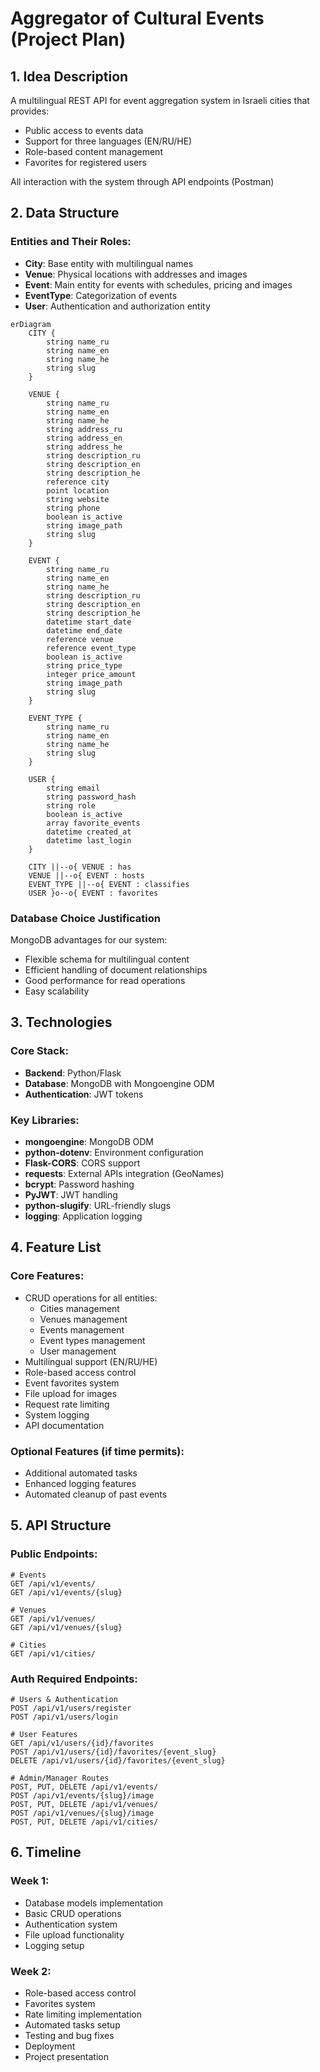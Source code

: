# Aggregator of Cultural Events (Project Plan)

## 1. Idea Description
A multilingual REST API for event aggregation system in Israeli cities that provides:
- Public access to events data
- Support for three languages (EN/RU/HE)
- Role-based content management
- Favorites for registered users

All interaction with the system through API endpoints (Postman)

## 2. Data Structure

### Entities and Their Roles:
- **City**: Base entity with multilingual names
- **Venue**: Physical locations with addresses and images
- **Event**: Main entity for events with schedules, pricing and images
- **EventType**: Categorization of events
- **User**: Authentication and authorization entity

```mermaid
erDiagram
    CITY {
        string name_ru
        string name_en
        string name_he
        string slug
    }
    
    VENUE {
        string name_ru
        string name_en
        string name_he
        string address_ru
        string address_en
        string address_he
        string description_ru
        string description_en
        string description_he
        reference city
        point location
        string website
        string phone
        boolean is_active
        string image_path
        string slug
    }
    
    EVENT {
        string name_ru
        string name_en
        string name_he
        string description_ru
        string description_en
        string description_he
        datetime start_date
        datetime end_date
        reference venue
        reference event_type
        boolean is_active
        string price_type
        integer price_amount
        string image_path
        string slug
    }
    
    EVENT_TYPE {
        string name_ru
        string name_en
        string name_he
        string slug
    }
    
    USER {
        string email
        string password_hash
        string role
        boolean is_active
        array favorite_events
        datetime created_at
        datetime last_login
    }

    CITY ||--o{ VENUE : has
    VENUE ||--o{ EVENT : hosts
    EVENT_TYPE ||--o{ EVENT : classifies
    USER }o--o{ EVENT : favorites
```

### Database Choice Justification
MongoDB advantages for our system:
- Flexible schema for multilingual content
- Efficient handling of document relationships
- Good performance for read operations
- Easy scalability

## 3. Technologies

### Core Stack:
- **Backend**: Python/Flask
- **Database**: MongoDB with Mongoengine ODM
- **Authentication**: JWT tokens

### Key Libraries:
- **mongoengine**: MongoDB ODM
- **python-dotenv**: Environment configuration
- **Flask-CORS**: CORS support
- **requests**: External APIs integration (GeoNames)
- **bcrypt**: Password hashing
- **PyJWT**: JWT handling
- **python-slugify**: URL-friendly slugs
- **logging**: Application logging

## 4. Feature List

### Core Features:
- CRUD operations for all entities:
  - Cities management
  - Venues management
  - Events management
  - Event types management
  - User management
- Multilingual support (EN/RU/HE)
- Role-based access control
- Event favorites system
- File upload for images
- Request rate limiting
- System logging
- API documentation

### Optional Features (if time permits):
- Additional automated tasks
- Enhanced logging features
- Automated cleanup of past events

## 5. API Structure

### Public Endpoints:
```
# Events
GET /api/v1/events/
GET /api/v1/events/{slug}

# Venues
GET /api/v1/venues/
GET /api/v1/venues/{slug}

# Cities
GET /api/v1/cities/
```

### Auth Required Endpoints:
```
# Users & Authentication
POST /api/v1/users/register
POST /api/v1/users/login

# User Features
GET /api/v1/users/{id}/favorites
POST /api/v1/users/{id}/favorites/{event_slug}
DELETE /api/v1/users/{id}/favorites/{event_slug}

# Admin/Manager Routes
POST, PUT, DELETE /api/v1/events/
POST /api/v1/events/{slug}/image
POST, PUT, DELETE /api/v1/venues/
POST /api/v1/venues/{slug}/image
POST, PUT, DELETE /api/v1/cities/
```

## 6. Timeline

### Week 1:
- Database models implementation
- Basic CRUD operations
- Authentication system
- File upload functionality
- Logging setup

### Week 2:
- Role-based access control
- Favorites system
- Rate limiting implementation
- Automated tasks setup
- Testing and bug fixes
- Deployment
- Project presentation
